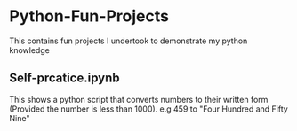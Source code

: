 # Python-Fun-Projects

This contains fun projects I undertook to demonstrate my python knowledge

## Self-prcatice.ipynb
This shows a python script that converts numbers to their written form (Provided the number is less than 1000). e.g 459 to "Four Hundred and Fifty Nine"
